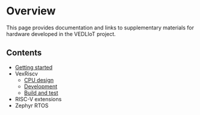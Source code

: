 # Overview
This page provides documentation and links to supplementary materials for hardware developed in the VEDLIoT project. 

## Contents
- [Getting started](lindemer.github.io/VEDLIoT/quickstart.md)
- VexRiscv
  - [CPU design](lindemer.github.io/VEDLIoT/vexriscv_design.md)
  - [Development](lindemer.github.io/VEDLIoT/vexriscv_dev.md)
  - [Build and test](lindemer.github.io/VEDLIoT/vexriscv_build.md)
- RISC-V extensions
- Zephyr RTOS